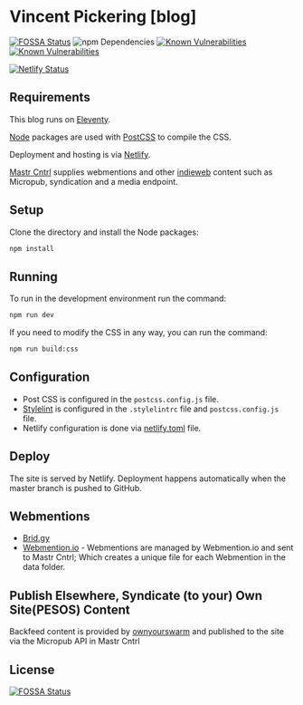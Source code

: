 # Vincent Pickering [blog]

[![FOSSA Status](https://app.fossa.io/api/projects/git%2Bgithub.com%2Fvipickering%2Fvincentp.svg?type=shield)](https://app.fossa.io/projects/git%2Bgithub.com%2Fvipickering%2Fvincentp?ref=badge_shield) ![npm Dependencies](https://david-dm.org/vipickering/vincentp.svg) [![Known Vulnerabilities](https://snyk.io/test/github/vipickering/vincentp/badge.svg?targetFile=Gemfile.lock)](https://snyk.io/test/github/vipickering/vincentp?targetFile=Gemfile.lock) [![Known Vulnerabilities](https://snyk.io/test/github/vipickering/vincentp/badge.svg?targetFile=package.json)](https://snyk.io/test/github/vipickering/vincentp?targetFile=package.json)

[![Netlify Status](https://api.netlify.com/api/v1/badges/379720f4-d38c-4a53-84b1-856d725d8d44/deploy-status)](https://app.netlify.com/sites/vincentp/deploys)

## Requirements

This blog runs on [Eleventy](https://www.11ty.dev/).

[Node](https://nodejs.org) packages are used with [PostCSS](https://postcss.org) to compile the CSS.

Deployment and hosting is via [Netlify](https://www.netlify.com).

[Mastr Cntrl](https://github.com/vipickering/mastr-cntrl) supplies webmentions and other [indieweb](https://indieweb.org) content such as Micropub, syndication and a media endpoint.

## Setup

Clone the directory and install the Node packages:

```bash
npm install
```

## Running

To run in the development environment run the command:

```bash
npm run dev
```

If you need to modify the CSS in any way, you can run the command:

```bash
npm run build:css
```

## Configuration

- Post CSS is configured in the ``postcss.config.js`` file.
- [Stylelint](https://github.com/stylelint/stylelint) is configured in the ``.stylelintrc`` file and ``postcss.config.js`` file.
- Netlify configuration is done via [netlify.toml](https://www.netlify.com/docs/netlify-toml-reference/) file.

## Deploy

The site is served by Netlify. Deployment happens automatically when the master branch is pushed to GitHub.

## Webmentions

- [Brid.gy](https://brid.gy/)
- [Webmention.io](https://webmention.io/) - Webmentions are managed by Webmention.io and sent to Mastr Cntrl; Which creates a unique file for each Webmention in the data folder.

## Publish Elsewhere, Syndicate (to your) Own Site(PESOS) Content

Backfeed content is provided by [ownyourswarm](https://ownyourswarm.p3k.io/) and published to the site via the Micropub API in Mastr Cntrl

## License

[![FOSSA Status](https://app.fossa.io/api/projects/git%2Bgithub.com%2Fvipickering%2Fvincentp.svg?type=large)](https://app.fossa.io/projects/git%2Bgithub.com%2Fvipickering%2Fvincentp?ref=badge_large)
